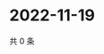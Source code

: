 # 2022-11-19

共 0 条

<!-- BEGIN WEIBO -->
<!-- 最后更新时间 Sat Nov 19 2022 20:27:32 GMT+0800 (China Standard Time) -->

<!-- END WEIBO -->
